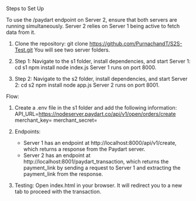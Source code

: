 
Steps to Set Up

To use the /paydart endpoint on Server 2, ensure that both servers are running simultaneously. Server 2 relies on Server 1 being active to fetch data from it.

1. Clone the repository:
   git clone https://github.com/PurnachandT/S2S-Test.git
   You will see two server folders.

2. Step 1:
   Navigate to the s1 folder, install dependencies, and start Server 1:
   cd s1
   npm install
   node index.js
   Server 1 runs on port 8000.

3. Step 2:
   Navigate to the s2 folder, install dependencies, and start Server 2:
   cd s2
   npm install
   node app.js
   Server 2 runs on port 8001.

Flow:

1. Create a .env file in the s1 folder and add the following information:
   API_URL=https://nodeserver.paydart.co/api/v1/open/orders/create
   merchant_key=
   merchant_secret=
   
2. Endpoints:
   - Server 1 has an endpoint at http://localhost:8000/api/v1/create, which returns a response from the Paydart server.
   - Server 2 has an endpoint at http://localhost:8001/paydart_transaction, which returns the payment_link by sending a request to Server 1 and extracting the payment_link from the response.

3. Testing:
   Open index.html in your browser. It will redirect you to a new tab to proceed with the transaction.
